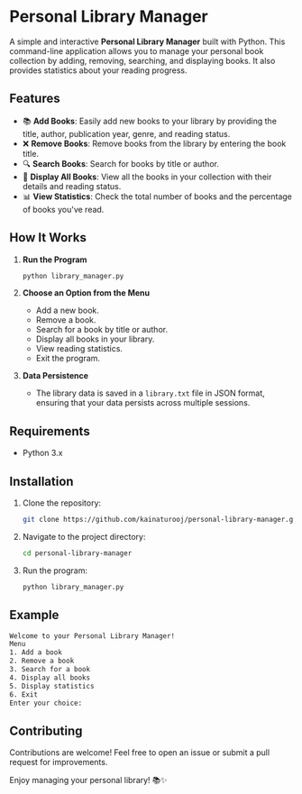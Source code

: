# Personal Library Manager

A simple and interactive **Personal Library Manager** built with Python. This command-line application allows you to manage your personal book collection by adding, removing, searching, and displaying books. It also provides statistics about your reading progress.

## Features

- 📚 **Add Books**: Easily add new books to your library by providing the title, author, publication year, genre, and reading status.
- ❌ **Remove Books**: Remove books from the library by entering the book title.
- 🔍 **Search Books**: Search for books by title or author.
- 📖 **Display All Books**: View all the books in your collection with their details and reading status.
- 📊 **View Statistics**: Check the total number of books and the percentage of books you've read.

## How It Works

1. **Run the Program**
   ```bash
   python library_manager.py
   ```

2. **Choose an Option from the Menu**
   - Add a new book.
   - Remove a book.
   - Search for a book by title or author.
   - Display all books in your library.
   - View reading statistics.
   - Exit the program.

3. **Data Persistence**
   - The library data is saved in a `library.txt` file in JSON format, ensuring that your data persists across multiple sessions.

## Requirements

- Python 3.x

## Installation

1. Clone the repository:
   ```bash
   git clone https://github.com/kainaturooj/personal-library-manager.git
   ```
2. Navigate to the project directory:
   ```bash
   cd personal-library-manager
   ```
3. Run the program:
   ```bash
   python library_manager.py
   ```

## Example

```bash
Welcome to your Personal Library Manager!
Menu
1. Add a book
2. Remove a book
3. Search for a book
4. Display all books
5. Display statistics
6. Exit
Enter your choice:
```

## Contributing

Contributions are welcome! Feel free to open an issue or submit a pull request for improvements.




Enjoy managing your personal library! 📚✨

